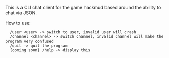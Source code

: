 This is a CLI chat client for the game hackmud based around the ability to chat via JSON.

How to use:
```
  /user <user> -> switch to user, invalid user will crash
  /channel <channel> -> switch channel, invalid channel will make the program very confused
  /quit -> quit the program
  {coming soon} /help -> display this
```
